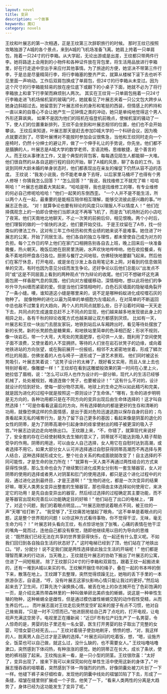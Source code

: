 ```yaml
---
layout: novel
title: 变异
description: 一个故事
keywords: 魔幻
category: novels
---
```

王纹和叶展志的第一次相遇，正是王纹第三次辞职旅行的时候。
那时王纹已按照攻略独游了A城的各个景点，来到A城的飞机场准备飞离。她肩上挎着一只单肩包，拖着一只24寸的行李箱。从大学起，无论出游或是出差，王纹都只带两件行李。她将路途上会用到的小物件和各种证件放在背包里，将生活用品放进行李箱里，好在行走途中空出手来应付其他事情。为了旅途的方便，她坚决不带第三件行李，于是总是尽量精简行李，将行李箱塞的整齐严实，就算从楼梯下滚下去也听不见里面一声响动。工作后双肩包换成了单肩包，但24寸的行李箱从未变过。因为这个尺寸的行李箱能轻易的放在座位底下或翻下的小桌子下面，她就不必为了将行李箱放上和拿下行李架而麻烦别人两次。
其实在王纹背一只单肩包拖着一只24寸行李箱走进飞机场候机室的玻璃门时，她就看见了叶展志夹着一只公文包大跨步从她身边斜超过去。她留意到了叶展志颀长的身形和笔挺的西装，但情感上的矜持和一直以来的自尊心不会让她产生一见钟情之类的冲动，她只是单纯地觉得这个男人外形还算飒爽。
如果不是因为他们的班机在临登机前晚点，使候机室的骚动了一下，使人们的位置重新排列，王纹不会坐到和叶展志相邻的位置，他们也不会开始攀谈。
王纹后来知道，叶展志那天是赶去参加D城大学的一个科研会议，因为晚点就要迟到了。尽管叶展博对不能按时参加会议很焦急，当他和王纹同时走向一个座椅时，仍然十分绅士的避让开，做了一个伸手礼让的手势说，你先坐。他们都不是腼腆的人，叶展志是A城大学的数学老师，言语流畅，思维敏捷，是个善言的人。而王纹从事律法工作，又是个典型的背包客，每每遇见陌生人都能聊一大堆。他们很自然的从各自这趟行程的目的开始，聊了A城的风景，聊了各自的工作。当说到同样大龄未婚的单身状态时，他们都表现出在亲友的催促下仍然从容不迫的态度。
王纹说：“我发小说我，你不能老单身下去呀，以后家里马桶坏了也得有个男人修呀！你猜我怎么回答？”
“怎么回答？”
“我说，我找维修工不就完了嘛！哈哈啊哈！”
叶展志也跟着大笑起来，“哈哈是呀，我也是找维修工的哪，有专业维修的何必自己修呢哈哈哈！”他们一起笑的东倒西歪。
“一个人并不是不能生活，所以两个人在一起，最重要的是能相互陪伴相互理解，能够交流彼此感兴趣的事。”叶展志正色说。
“对！就算争论也要有辩论的风度只以理服人不以情度人！”
他们在择偶观念上的一拍即合使他们当即决定不再等飞机了，而是去飞机场附近的小店吃了夜宵。他们天南地北地聊天，不止一次笑的前俯后仰，相见恨晚。两个小时后，他们理智的做的一个愉快的决定，他们要开始交往。
于是王纹留在了A市，找一份类似的律法工作，这对有三年工作经历和优秀业绩的她来说不是难事。她住进了叶展志的公寓，开始了同居生活。他们各自的独立与理性，都未曾使自己成为对方的负担。每个工作日的早上他们在家门口相拥告别各自去上班，晚上回来后一块准备晚餐，热火朝天。晚饭后她在厨房里洗碗，水声欢快地哗哗响，他在收拾餐桌，有条不紊地将杯盘各归各位。厨房与餐厅之间地毯，仿佛轻快地要翻飞起来。然后他们在客厅休息，打开电视，或是坐在沙发上各自用笔记本上网，对看到的信息做简单的交流，有时也因为意见分歧而发生争论。还好争论以后他们总能以“出发点不同”或“这是不同层面上看到的两种观点”作为辩论的收尾。他们可不想破坏这充满面包房一样香甜气息的氛围，他们向对方缓缓移动，深情相吻，想以此将他们的争吵升华为纠缠而紧密的爱。但是当他们深情相吻时，白色石灰墙面的隐秘墙角裂开了一条小缝。噢，谁知道这小缝是哪里来的，说不定是哪种蚂蚁进化成咬噬石灰的物种了。
就像物种的进化以最为简单的单细胞为左墙起点，在对简单的不断返回中总也敌不过繁复的大趋向，两个人的共同点就那么些，日子沿着时间轴一天天走下去，共同点的生成速度总赶不上不同点的显现，他们越来越多地发现彼此身上的相异之处，各有千秋的辩论收尾方式也越来越让双方都感到厌烦。
比如有一天，叶展志和王纹一块出门去朋友家玩，地铁到站后从车厢跨出时，看见等待处摆放了新的长凳。新的长凳颜色是糖果紫，和地铁站里简单的色泽相匹配；形状不规则，像一块岩石，带一个大弯，大弯处的凳面肥厚，也可供一人坐，既利用了空间使凳子面不浪费，又使坐着的人不显拥挤。等待的人们坐在岩石状凳子的边缘，或向着地铁进站的方向张望，或在胸前展开一份报纸，相邻不太紧密地坐着，形成了鳞次栉比的局面，仿佛坐着的人也与椅子一道形成了一道艺术景观。
他们同时被这长凳吸引，叶展志笑着说：“这凳子设计的太棒了，既好看又实用，而且人坐上去也特别好看呢，像雕塑一样！”
王纹却在看到这雕塑般效果的第一时间在心里上火，她拉低了眉梢，说：“怎么可以将人也作为设计的一部分嘛，现代人的生活已经够机械了，处处被规划，难道连做个凳子，也要被设计！”
“这有什么不对的，设计就设计的恰到好处，使每一部分物尽其用。地球上的生命之所以如此精巧和完美，就是因为进化的过程中就是按照这一原则设计了生命体。”
“哪有，生命的进步明明是无方向的，各种功用都只是在不同方向的变异出现后由生命体选择的！这才叫自然选择！”
“可是你看看这最后的方向，所有选择朝向的都是更好的生存和清晰的功用，就像恐惧这样的负面情感，是出于面对危险迅速逃跑以保存自身的目的；鸟类看起来无私的哺育行为，是为了留下自己更多的基因；看起来像是阴茎的退化的女性的阴蒂，是为了阴蒂高潮中引起身体的痉挛使射出的精子被更深的吸入子宫。”叶展志边说边走向地铁出口。
王纹跟上来，“不，你错了，就算现代来说好了，安全套的存在已经使射精失去生殖的意义了，阴蒂就不可能达到吸入精子帮助受孕的作用。阴蒂的用途，可以由女人自己选择，女人用它在自慰时达到高潮，或者选择不用它。如果大部分女人认可并选择通过自慰获得阴蒂高潮而不再选择与男人结合，这种选择就形成文化，整个社会关系的构成面貌就改变了！自主选择的不同可能性，才是生命的张力所在！”
“就算有一天人类不再通过两性结合的方式来获得性快感，那么生命也会为了继续繁衍进化成男女分别有一套生殖器官，女人对阴蒂的使用的选择或者男人对阴茎和肛门的使用选择，都只是这个进化过程中的片段，通过进化达到最终目，才是王道啊！”
“生物的进化，都是一次次变异的结果好嘛，哪天人类男女变异出整套的生殖器官，那也得由主体选择如何使用它，来决定它的功用！是先自由变异出的器官，然后经过选择的过程确定其主要功能，而不是等器官出现和完善后以功能确定目的好嘛！”
他们站在了出口的电梯上，“算了，对这个问题，我们的着眼点明显。。。”叶展志刚想说着眼点不同，被王纹的一声“天哪”给打断了。
“我受够了，”王纹痛苦地皱起了眼角，“这不单单是着眼点的问题，这是整个世界观的问题！以你这种方式看待事物，你不觉得干涩，无味，毫无生命力吗？！”
叶展志转头看向王纹，有点惊讶地张了张嘴，心痛的表情在他干涩的嘴角一晃而过，连他自己都没有察觉，随即他继续用以目的为导向的思维说：“既然我们已经无法在共享的世界里获得快乐，在一起还有什么意义呢。不如我们回归到各自独自生活的状态好了。”
这时电梯已经到了顶，他们站在了地铁出口。“好，分就分！说不定我们就是两性选择彼此独立生活的开端呢！”
他们都是理智而果决的行动派，当天晚上，王纹就在叶展志的协助下搬出了叶展志的公寓，住进了一间短租房。
除了王纹那只24寸的行李箱和双肩包，跟着王纹一起搬进来的，还有一堆到A城以来买的书。王纹解开捆住书的绳子，叠在一起的书本哗的倒下来，散落在地上。王纹蹲下去整理，突然觉得烦躁无比，她啪的丢下手里的一本旅游杂志，自语道，“哼，没有叶展志这家伙影响心情只能让我过的更好。”然后站起来去了卫生间，打算先洗个澡换换心情。被丢在地上的杂志摊开在了色彩饱满的一页，是介绍北美热带森林里的一种叫做单卵北美疥虫的蜥蜴，说这是一种单性生殖的物种，这种蜥蜴全是雌性，但是通过模仿雄性蜥蜴交配的动作假性受精，从而生养后代。。。
而叶展志面对王纹走后突然变空旷起来的屋子有点不习惯，他对自己耸耸肩，“只是一时不习惯而已。”他进厨房给自己弄了点吃的，打开电视，让电视声充满这空房子。电视里正在播新闻：“近日F市有位产妇生产了一名男婴，令人惊奇的是，男婴的肚子里还有一名女婴，医生打开男婴的肚子取出了完整的女婴，可惜女婴已经死去。。。。”
王纹对着镜子使劲地刷牙，愤愤的想，“对，我这样的人，脱离男人自己过才是正确的选择。”
叶展志闷闷的吃着饭，想，“嗯，设施齐全，饭菜也可以自己做，就这么过，没什么缺的，也不需要女人。”
王纹咕噜咕噜漱口，突然感到下体闷热，有种涨涨的感觉。她的阴蒂正在长大，成长了条状，使她的裤裆鼓了起来。王纹掏出来一看，是一只小型的阴茎。王纹很欣喜：“太好了，变异出现了，接来下我可以来探究如何在单性生活中使用这新的身体了。”
叶展志慢吞吞的咀嚼着，突然感到下体一阵强烈的灼热，好像阴囊处被刀片划了一下一样。他褪下裤子来仔细检查，发现他的阴囊中线处的褶皱凹陷了下去，形成了一条缝，褶皱在缝里侧扩展成一个子宫。他笑了一下，“看来人类两性的分离是大趋势了，身体已经为这功能发生了变异了呢。”
